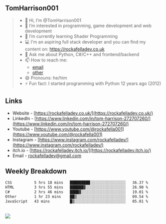 ## TomHarrison001

> - 👋 Hi, I’m @TomHarrison001
> - 👀 I’m interested in programming, game development and web development
> - 🌱 I’m currently learning Shader Programming
> - 💻 I'm an aspiring full stack developer and you can find my content on: https://rockafelladev.co.uk
> - 💬 Ask me about Python, C#/C++ and frontend/backend
> - 📫 How to reach me: 
>     - [email](rockafelladev@gmail.com)  
>     - [other](https://rockafelladev.co.uk/#contact)
> - 😄 Pronouns: he/him
> - ⚡ Fun fact: I started programming with Python 12 years ago (2012)

## Links
- Website - [https://rockafelladev.co.uk/](https://rockafelladev.co.uk/)
- LinkedIn - [https://www.linkedin.com/in/tom-harrison-272707260/](https://www.linkedin.com/in/tom-harrison-272707260/)
- Youtube - [https://www.youtube.com/@rockafella001](https://www.youtube.com/@rockafella001)
- Instagram - [https://www.instagram.com/rockafelladev/](https://www.instagram.com/rockafelladev/)
- itch.io - [https://rockafelladev.itch.io/](https://rockafelladev.itch.io/)
- Email - rockafelladev@gmail.com

## Weekly Breakdown

<!--START_SECTION:waka-->

```txt
CSS          5 hrs 18 mins   █████████░░░░░░░░░░░░░░░░   36.37 %
HTML         3 hrs 55 mins   ██████▓░░░░░░░░░░░░░░░░░░   26.90 %
C#           2 hrs 46 mins   ████▓░░░░░░░░░░░░░░░░░░░░   19.01 %
Other        1 hr 23 mins    ██▒░░░░░░░░░░░░░░░░░░░░░░   09.54 %
JavaScript   43 mins         █▒░░░░░░░░░░░░░░░░░░░░░░░   05.01 %
```

<!--END_SECTION:waka-->

<br/>

<img src="https://github-profile-trophy.vercel.app/?username=TomHarrison001&theme=nord&no-frame=true&margin-w=10&column=7" />

<br/>

